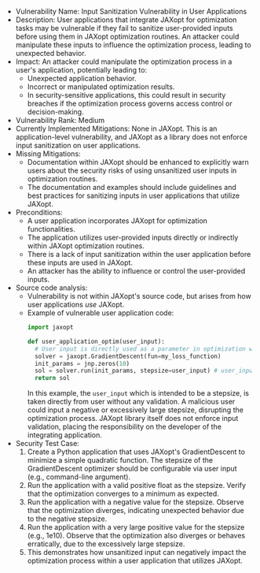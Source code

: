 - Vulnerability Name: Input Sanitization Vulnerability in User Applications
- Description: User applications that integrate JAXopt for optimization tasks may be vulnerable if they fail to sanitize user-provided inputs before using them in JAXopt optimization routines. An attacker could manipulate these inputs to influence the optimization process, leading to unexpected behavior.
- Impact: An attacker could manipulate the optimization process in a user's application, potentially leading to:
  - Unexpected application behavior.
  - Incorrect or manipulated optimization results.
  - In security-sensitive applications, this could result in security breaches if the optimization process governs access control or decision-making.
- Vulnerability Rank: Medium
- Currently Implemented Mitigations: None in JAXopt. This is an application-level vulnerability, and JAXopt as a library does not enforce input sanitization on user applications.
- Missing Mitigations:
  - Documentation within JAXopt should be enhanced to explicitly warn users about the security risks of using unsanitized user inputs in optimization routines.
  - The documentation and examples should include guidelines and best practices for sanitizing inputs in user applications that utilize JAXopt.
- Preconditions:
  - A user application incorporates JAXopt for optimization functionalities.
  - The application utilizes user-provided inputs directly or indirectly within JAXopt optimization routines.
  - There is a lack of input sanitization within the user application before these inputs are used in JAXopt.
  - An attacker has the ability to influence or control the user-provided inputs.
- Source code analysis:
  - Vulnerability is not within JAXopt's source code, but arises from how user applications *use* JAXopt.
  - Example of vulnerable user application code:
    ```python
    import jaxopt

    def user_application_optim(user_input):
      # User input is directly used as a parameter in optimization without sanitization.
      solver = jaxopt.GradientDescent(fun=my_loss_function)
      init_params = jnp.zeros(10)
      sol = solver.run(init_params, stepsize=user_input) # user_input (stepsize) is not sanitized
      return sol
    ```
    In this example, the `user_input` which is intended to be a stepsize, is taken directly from user without any validation. A malicious user could input a negative or excessively large stepsize, disrupting the optimization process. JAXopt library itself does not enforce input validation, placing the responsibility on the developer of the integrating application.
- Security Test Case:
  1. Create a Python application that uses JAXopt's GradientDescent to minimize a simple quadratic function. The stepsize of the GradientDescent optimizer should be configurable via user input (e.g., command-line argument).
  2. Run the application with a valid positive float as the stepsize. Verify that the optimization converges to a minimum as expected.
  3. Run the application with a negative value for the stepsize. Observe that the optimization diverges, indicating unexpected behavior due to the negative stepsize.
  4. Run the application with a very large positive value for the stepsize (e.g., 1e10). Observe that the optimization also diverges or behaves erratically, due to the excessively large stepsize.
  5. This demonstrates how unsanitized input can negatively impact the optimization process within a user application that utilizes JAXopt.